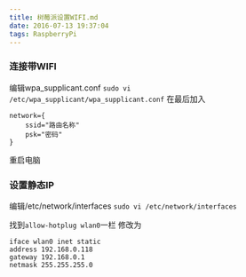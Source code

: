 ```yaml
---
title: 树莓派设置WIFI.md
date: 2016-07-13 19:37:04
tags: RaspberryPi
---
```

### 连接带WIFI
编辑wpa_supplicant.conf 
`sudo vi /etc/wpa_supplicant/wpa_supplicant.conf`
在最后加入
```
network={
    ssid="路由名称"
    psk="密码"
}
```

重启电脑

### 设置静态IP
编辑/etc/network/interfaces
`sudo vi /etc/network/interfaces`

找到`allow-hotplug wlan0`一栏
修改为
```
iface wlan0 inet static
address 192.168.0.118
gateway 192.168.0.1
netmask 255.255.255.0 
```
